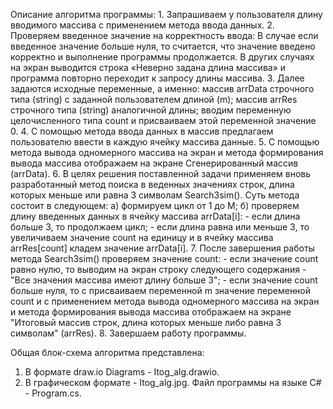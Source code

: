 Описание алгоритма программы:
	1.	Запрашиваем у пользователя длину вводимого массива с применением метода ввода данных.
	2.	Проверяем введенное значение на корректность ввода:
		В случае если введенное значение больше нуля, то считается, что значение введено корректно и выполнение программы продолжается.
		В других случаях на экран выводится строка «Неверно задана длина массива» и программа повторно переходит к запросу длины массива.
	3.	Далее задаются исходные переменные, а именно:
			массив arrData строчного типа (string) с заданной пользователем длиной (m);
			массив arrRes строчного типа (string) аналогичной длины;
			вводим переменную целочисленного типа count и присваиваем этой переменной значение 0.
	4.	С помощью метода ввода данных в массив предлагаем пользователю ввести в каждую ячейку массива данные.
	5.	С помощью метода вывода одномерного массива на экран и метода формирования вывода массива отображаем на экране Сгенерированный массив (arrData).
	6.	В целях решения поставленной задачи применяем вновь разработанный метод поиска в веденных значениях строк, длина которых меньше или равна 3 символам Search3sim().
	Суть метода состоит в следующем:
		а) формируем цикл от 1 до M;
		б) проверяем длину введенных данных в ячейку массива arrData[i]:
			- если длина больше 3, то продолжаем цикл;
			- если длина равна или меньше 3, то увеличиваем значение count на единицу и в ячейку массива arrRes[count] кладем значение arrData[i].
	7.	После завершения работы метода Search3sim() проверяем значение count:
		- если значение count равно нулю, то выводим на экран строку следующего содержания - "Все значения массива имеют длину больше 3";
		- если значение count больше нуля, то с присваиваем переменной m значение переменной count и с применением метода вывода одномерного массива на экран и метода формирования вывода массива отображаем на экране "Итоговый массив строк, длина которых меньше либо равна 3 символам" (arrRes).
	8.	Завершаем работу программы.


Общая блок-схема алгоритма представлена:
1.	В формате draw.io Diagrams - Itog_alg.drawio.
2.	В графическом формате - Itog_alg.jpg.
Файл программы на языке C# - Program.cs.
